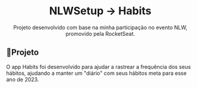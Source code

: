 <h1 align="center">NLWSetup -> Habits</h1>

<p align="center">
Projeto desenvolvido com base na minha participação no evento NLW, promovido pela RocketSeat.
</p>

## 🚀Projeto 
 O app Habits foi desenvolvido para ajudar a rastrear a frequência dos seus hábitos, ajudando a manter um "diário" com seus hábitos meta para esse ano de 2023.